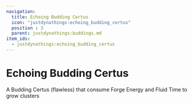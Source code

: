 ```yaml
---
navigation:
  title: Echoing Budding Certus
  icon: "justdynathings:echoing_budding_certus"
  position : 3
  parent: justdynathings:buddings.md
item_ids:
  - justdynathings:echoing_budding_certus
---
```


# Echoing Budding Certus

A Budding Certus (flawless) that consume Forge Energy and Fluid Time to grow clusters

<BlockImage id="justdynathings:echoing_budding_certus" p:alive="false" scale="4.0"/>

<BlockImage id="justdynathings:echoing_budding_certus" p:alive="true" scale="4.0"/>


<RecipeFor id="justdynathings:echoing_budding_certus" />